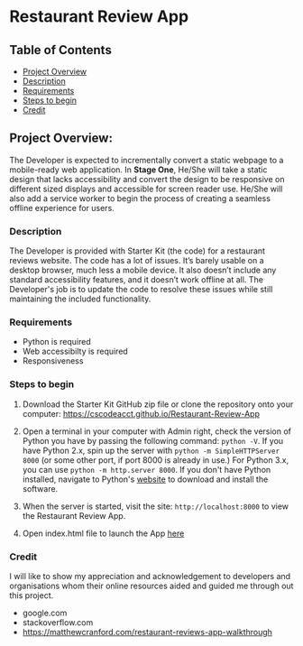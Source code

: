 # Restaurant Review App

## Table of Contents

* [Project Overview](#projectoverview)
* [Description](#description)
* [Requirements](#requirements)
* [Steps to begin](#stepstobegin)
* [Credit](#credit)


## Project Overview: 

The Developer is expected to incrementally convert a static webpage to a mobile-ready web application. In **Stage One**, He/She will take a static design that lacks accessibility and convert the design to be responsive on different sized displays and accessible for screen reader use. He/She will also add a service worker to begin the process of creating a seamless offline experience for users.

### Description

The Developer is provided with Starter Kit (the code) for a restaurant reviews website. The code has a lot of issues. It’s barely usable on a desktop browser, much less a mobile device. It also doesn’t include any standard accessibility features, and it doesn’t work offline at all. The Developer's job is to update the code to resolve these issues while still maintaining the included functionality. 

### Requirements

* Python is required
* Web accessibilty is required
* Responsiveness

### Steps to begin

1. Download the Starter Kit GitHub zip file or clone the repository onto your computer:
https://cscodeacct.github.io/Restaurant-Review-App 

2. Open a terminal in your computer with Admin right, check the version of Python you have by passing the following command: `python -V`. If you have Python 2.x, spin up the server with `python -m SimpleHTTPServer 8000` (or some other port, if port 8000 is already in use.) For Python 3.x, you can use `python -m http.server 8000`. If you don't have Python installed, navigate to Python's [website](https://www.python.org/) to download and install the software.

3. When the server is started, visit the site: `http://localhost:8000` to view the  Restaurant Review App.

4. Open index.html file to launch the App [here](https://cscodeacct.github.io/Restaurant-Review-App)


### Credit

I will like to show my appreciation and acknowledgement to developers and organisations whom their online resources aided and guided me through out this project.

* google.com
* stackoverflow.com
* https://matthewcranford.com/restaurant-reviews-app-walkthrough
